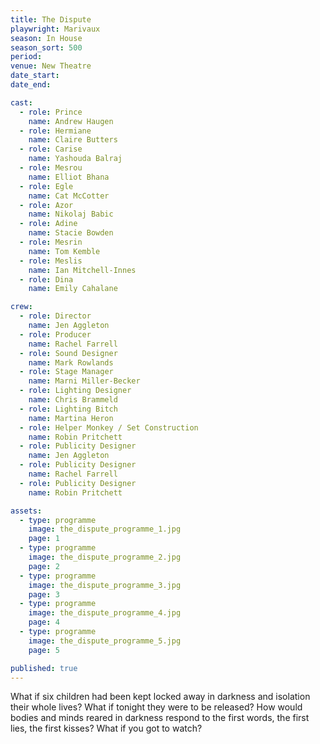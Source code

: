 ```yaml
---
title: The Dispute
playwright: Marivaux
season: In House
season_sort: 500
period:
venue: New Theatre
date_start:
date_end:

cast:
  - role: Prince
    name: Andrew Haugen
  - role: Hermiane
    name: Claire Butters
  - role: Carise
    name: Yashouda Balraj
  - role: Mesrou
    name: Elliot Bhana
  - role: Egle
    name: Cat McCotter
  - role: Azor
    name: Nikolaj Babic
  - role: Adine
    name: Stacie Bowden
  - role: Mesrin
    name: Tom Kemble
  - role: Meslis
    name: Ian Mitchell-Innes
  - role: Dina
    name: Emily Cahalane

crew:
  - role: Director
    name: Jen Aggleton
  - role: Producer
    name: Rachel Farrell
  - role: Sound Designer
    name: Mark Rowlands
  - role: Stage Manager
    name: Marni Miller-Becker
  - role: Lighting Designer
    name: Chris Brammeld
  - role: Lighting Bitch
    name: Martina Heron
  - role: Helper Monkey / Set Construction
    name: Robin Pritchett
  - role: Publicity Designer
    name: Jen Aggleton
  - role: Publicity Designer
    name: Rachel Farrell
  - role: Publicity Designer
    name: Robin Pritchett

assets:
  - type: programme
    image: the_dispute_programme_1.jpg
    page: 1
  - type: programme
    image: the_dispute_programme_2.jpg
    page: 2
  - type: programme
    image: the_dispute_programme_3.jpg
    page: 3
  - type: programme
    image: the_dispute_programme_4.jpg
    page: 4
  - type: programme
    image: the_dispute_programme_5.jpg
    page: 5

published: true
---
```


What if six children had been kept locked away in darkness and isolation their whole lives? What if tonight they were to be released? How would bodies and minds reared in darkness respond to the first words, the first lies, the first kisses? What if you got to watch?
